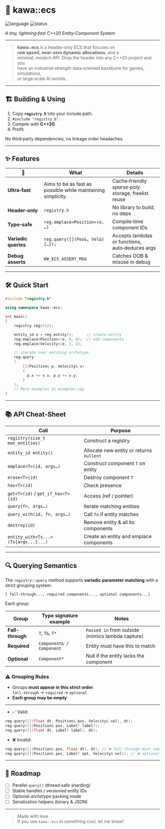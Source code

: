 # 🌊 **kawa::ecs**
![language](https://img.shields.io/badge/C%2B%2B-20-blue.svg)
![status](https://img.shields.io/badge/stability-stable-brightgreen)

*A tiny, lightning‑fast C++20 Entity‑Component System*

---

> **kawa::ecs** is a header‑only ECS that focuses on  
> **raw speed, near-zero dynamic allocations**, and a  
> *minimal, modern* API. Drop the header into any C++20 project and you  
> have an industrial‑strength data‑oriented backbone for games, simulations,  
> or large‑scale AI worlds.

---

## 🏗️ Building & Using

1. Copy **`registry.h`** into your include path.
2. `#include "registry.h"`.
3. Compile with **C++20**.
4. Profit.

No third‑party dependencies, no linkage order headaches.

---

## ✨ Features 

| 🚀                                | What                                                           | Details                                             |
| --------------------------------- | -------------------------------------------------------------- | ---------------------------------------------------- |
| **Ultra‑fast**                    | Aims to be as fast as possible while maintaining simplicity.   | Cache‑friendly *sparse‑poly* storage, freelist reuse |
| **Header‑only**                   | `registry.h`                                                   | No library to build, no deps                         |
| **Type‑safe**                     | `reg.emplace<Position>(e, …)`                                  | Compile‑time component IDs                           |
| **Variadic queries**              | `reg.query([](Pos&, Vel&){…});`                                | Accepts lambdas or functions, auto‑deduces args      |
| **Debug asserts**                 | `KW_ECS_ASSERT_MSG`                                            | Catches OOB & misuse in debug                        |

---

## 🛠️ Quick Start

```cpp
#include "registry.h"

using namespace kawa::ecs;

int main()
{
    registry reg(512);               

    entity_id e = reg.entity();      // create entity
    reg.emplace<Position>(e, 0, 0);  // add components
    reg.emplace<Velocity>(e, 1, 2);

    // iterate over matching archetype
    reg.query
    (
        [](Position& p, Velocity& v)
        {
          p.x += v.x; p.y += v.y;
        }
    );
    // More examples in examples.cpp
}
```

---

## 📚 API Cheat‑Sheet

| Call                                 | Purpose                                  |
| -------------------------------------| ---------------------------------------- |
| `registry(size_t max_entities)`      | Construct a registry                     |
| `entity_id entity()`                 | Allocate new entity or returns `nullent` |
| `emplace<T>(id, args…)`              | Construct component `T` on entity        |
| `erase<T>(id)`                       | Destroy component `T`                    |
| `has<T>(id)`                         | Check presence                           |
| `get<T>(id)` / `get_if_has<T>(id)`   | Access (ref / pointer)                   |
| `query(fn, args…)`                   | Iterate matching entities                |
| `query_with(id, fn, args…)`          | Call `fn` if entity matches              |
| `destroy(id)`                        | Remove entity & all its components       |
| `entity_with<Ts...>(Ts{args...}...)` | Create an entity and emplace components  |

---

## 🔍 Querying Semantics

The `registry::query` method supports **variadic parameter matching** with a strict grouping system:

```
[ fall-through..., required components..., optional components...]
```

Each group:

| Group            | Type signature example        | Notes                                            |
|------------------|-------------------------------|--------------------------------------------------|
| **Fall-through** | `T`, `T&`, `T*`               | `Passed in` from outside (mimics lambda capture) |
| **Required**     | `Component& / Component`      | Entity must have this to match                   |
| **Optional**     | `Component*`                  | Null if the entity lacks the component           |

### ⚠️ Grouping Rules

- Groups **must appear in this strict order**:  
  `fall-through` → `required` → `optional`
- **Each group may be empty**
 
---

- ✅ Valid:

```cpp
reg.query([](float dt, Position& pos, Velocity& vel), dt);
reg.query([](Position& pos, Label* label));
reg.query([](float dt, Label* label), dt);
```

- ❌ Invalid:

```cpp
reg.query([](Position& pos, float dt), dt); // ❌ fall-through must come first
reg.query([](Position& pos, Label* opt, Velocity& vel)); // ❌ optional must come last
```

---


## 🔄 Roadmap

* [ ] Parallel `query()` (thread‑safe sharding)
* [ ] Stable handles / versioned entity IDs
* [ ] Optional *archetype* packing mode
* [ ] Serialization helpers (binary & JSON)

---

> Made with love.  
> If you use `kawa::ecs` in something cool, let me know!
